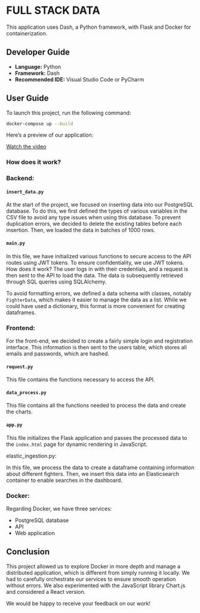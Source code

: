 # FULL STACK DATA

This application uses Dash, a Python framework, with Flask and Docker for containerization.

## Developer Guide

- **Language:** Python  
- **Framework:** Dash  
- **Recommended IDE:** Visual Studio Code or PyCharm

## User Guide

To launch this project, run the following command:

```bash
docker-compose up --build
```

Here’s a preview of our application:

[Watch the video](https://youtu.be/4NgM59sO4DM)

### How does it work?

### Backend:

#### `insert_data.py`

At the start of the project, we focused on inserting data into our PostgreSQL database. To do this, we first defined the types of various variables in the CSV file to avoid any type issues when using this database. To prevent duplication errors, we decided to delete the existing tables before each insertion. Then, we loaded the data in batches of 1000 rows.

#### `main.py`

In this file, we have initialized various functions to secure access to the API routes using JWT tokens. To ensure confidentiality, we use JWT tokens. How does it work? The user logs in with their credentials, and a request is then sent to the API to load the data. The data is subsequently retrieved through SQL queries using SQLAlchemy.

To avoid formatting errors, we defined a data schema with classes, notably `FighterData`, which makes it easier to manage the data as a list. While we could have used a dictionary, this format is more convenient for creating dataframes.


### Frontend:

For the front-end, we decided to create a fairly simple login and registration interface. This information is then sent to the users table, which stores all emails and passwords, which are hashed.
#### `request.py`

This file contains the functions necessary to access the API.

#### `data_process.py`

This file contains all the functions needed to process the data and create the charts.

#### `app.py`

This file initializes the Flask application and passes the processed data to the `index.html` page for dynamic rendering in JavaScript.

elastic_ingestion.py:

In this file, we process the data to create a dataframe containing information about different fighters. Then, we insert this data into an Elasticsearch container to enable searches in the dashboard.

### Docker:

Regarding Docker, we have three services:

- PostgreSQL database
- API
- Web application

## Conclusion

This project allowed us to explore Docker in more depth and manage a distributed application, which is different from simply running it locally. We had to carefully orchestrate our services to ensure smooth operation without errors. We also experimented with the JavaScript library Chart.js and considered a React version.

We would be happy to receive your feedback on our work!
